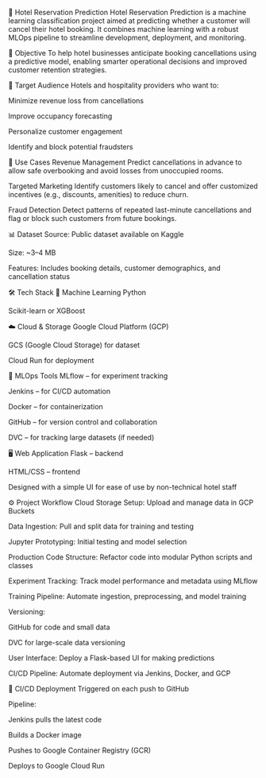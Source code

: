 🏨 Hotel Reservation Prediction
Hotel Reservation Prediction is a machine learning classification project aimed at predicting whether a customer will cancel their hotel booking. It combines machine learning with a robust MLOps pipeline to streamline development, deployment, and monitoring.

🎯 Objective
To help hotel businesses anticipate booking cancellations using a predictive model, enabling smarter operational decisions and improved customer retention strategies.

💼 Target Audience
Hotels and hospitality providers who want to:

Minimize revenue loss from cancellations

Improve occupancy forecasting

Personalize customer engagement

Identify and block potential fraudsters

📌 Use Cases
Revenue Management
Predict cancellations in advance to allow safe overbooking and avoid losses from unoccupied rooms.

Targeted Marketing
Identify customers likely to cancel and offer customized incentives (e.g., discounts, amenities) to reduce churn.

Fraud Detection
Detect patterns of repeated last-minute cancellations and flag or block such customers from future bookings.

📊 Dataset
Source: Public dataset available on Kaggle

Size: ~3–4 MB

Features: Includes booking details, customer demographics, and cancellation status

🛠️ Tech Stack
🧠 Machine Learning
Python

Scikit-learn or XGBoost

☁️ Cloud & Storage
Google Cloud Platform (GCP)

GCS (Google Cloud Storage) for dataset

Cloud Run for deployment

🔁 MLOps Tools
MLflow – for experiment tracking

Jenkins – for CI/CD automation

Docker – for containerization

GitHub – for version control and collaboration

DVC – for tracking large datasets (if needed)

🖥️ Web Application
Flask – backend

HTML/CSS – frontend

Designed with a simple UI for ease of use by non-technical hotel staff

⚙️ Project Workflow
Cloud Storage Setup: Upload and manage data in GCP Buckets

Data Ingestion: Pull and split data for training and testing

Jupyter Prototyping: Initial testing and model selection

Production Code Structure: Refactor code into modular Python scripts and classes

Experiment Tracking: Track model performance and metadata using MLflow

Training Pipeline: Automate ingestion, preprocessing, and model training

Versioning:

GitHub for code and small data

DVC for large-scale data versioning

User Interface: Deploy a Flask-based UI for making predictions

CI/CD Pipeline: Automate deployment via Jenkins, Docker, and GCP

🚀 CI/CD Deployment
Triggered on each push to GitHub

Pipeline:

Jenkins pulls the latest code

Builds a Docker image

Pushes to Google Container Registry (GCR)

Deploys to Google Cloud Run
